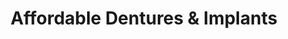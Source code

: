 ---
title: "Affordable Dentures & Implants"
url: /denton/affordable-dentures-und-implants/
shop: Allgemein
---